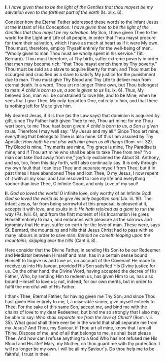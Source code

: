 
**I\.** *I have given thee to be the light of the Gentiles that thou mayest be my salvation even to the farthest part of the earth* (Is. xlix. 6).

Consider how the Eternal Father addressed these words to the Infant Jesus at the instant of His Conception: *I have given thee to be the light of the Gentiles that thou mayst be my salvation*. My Son, I have given Thee to the world for the Light and Life of all people, in order that Thou mayst procure for them their salvation, which I have as much at heart as if it were My own. Thou must, therefore, employ Thyself entirely for the well-being of men. \"Wholly given to man Thou must be wholly spent in his service.\" (St. Bernard). Thou must therefore, at Thy birth, suffer extreme poverty in order that men may become rich: \"that Thou mayst enrich them by Thy poverty.\" Thou must be sold as a slave to acquire liberty for man; and Thou must be scourged and crucified as a slave to satisfy My justice for the punishment due to man. Thou must give Thy Blood and Thy Life to deliver man from eternal death. In a word, Thou art no longer Thine own, but Thou belongest to man: *A child is born to us, a son is given to us* (Is. ix. 6). Thus, My beloved Son, man will be constrained to love Me, and to be Mine, when he sees that I give Thee, My only-begotten One, entirely to him, and that there is nothing left for Me to give him.

My dearest Jesus, if it is true (as the Law says) that dominion is acquired by gift, since Thy Father hath given Thee to me, Thou art mine; for me Thou wert born, to me Thou hast been given: *A child is born to us, a Son is given to us.* Therefore I may well say: \"My Jesus and my all.\" Since Thou art mine, everything that belongs to Thee is also mine. Of this I am assured by Thy Apostle: *How hath he not also with him given us all things* (Rom. viii. 32). Thy Blood is mine, Thy merits are mine, Thy grace is mine, Thy Paradise is mine; and if Thou art mine who shall be able to take Thee from me? \"No man can take God away from me,\" joyfully exclaimed the Abbot St. Anthony, and so, too, from this day forth, will I also continually say. It is only through my own fault that I can lose Thee and separate myself from Thee; but if in past times I have abandoned Thee and lost Thee, O my Jesus, I now repent of it with all my soul, and I am resolved to lose my life and everything sooner than lose Thee, O infinite Good, and only Love of my soul!

**II\.** *God so loved the world!* O infinite love, only worthy of an Infinite God! *God so loved the world as to give his only begotten son!* (Jo. iii. 16). The Infant Jesus, far from being sorrowful at this proposal, is pleased at it, accepts it with love, and exults in it: *He hath rejoiced as a giant to run the way* (Ps. lviii. 6), and from the first moment of His Incarnation He gives Himself entirely to man, and embraces with pleasure all the sorrows and ignominy that He must suffer on earth for the love of man. These were, says St. Bernard, the mountains and hills that Jesus Christ had to pass with so many labours in order to save man: *Behold he cometh leaping upon the mountains, skipping over the hills* (Cant.ii. 8).

Here consider that the Divine Father, in sending His Son to be our Redeemer and Mediator between Himself and man, has in a certain sense bound Himself to forgive us and love us, on account of the Covenant He made to receive us into His favour, provided His Son satisfied His Divine justice for us. On the other hand, the Divine Word, having accepted the decree of His Father, Who, by sending Him to redeem us, has given Him to us, has also bound Himself to love us; not, indeed, for our own merits, but in order to fulfil the merciful will of His Father.

I thank Thee, Eternal Father, for having given me Thy Son; and since Thou hast given Him entirely to me, I, a miserable sinner, give myself entirely to Thee. For the sake of this same Son, accept me, and bind me with the chains of love to my dear Redeemer; but bind me so strongly that I also may be able to say: *Who shall separate me from the love of Christ?* (Rom. viii. 35). What good shall there ever be in the world that shall separate me from my Jesus? And Thou, my Saviour, if Thou art all mine, know that I am all Thine. Dispose of me, and of all that belongs to me, as shall best please Thee. And how can I refuse anything to a God Who has not refused me His Blood and His life? Mary, my Mother, do thou guard me with thy protection. I will no longer be my own. I will be all my Saviour\'s. Do thou help me to be faithful; I trust in thee.

